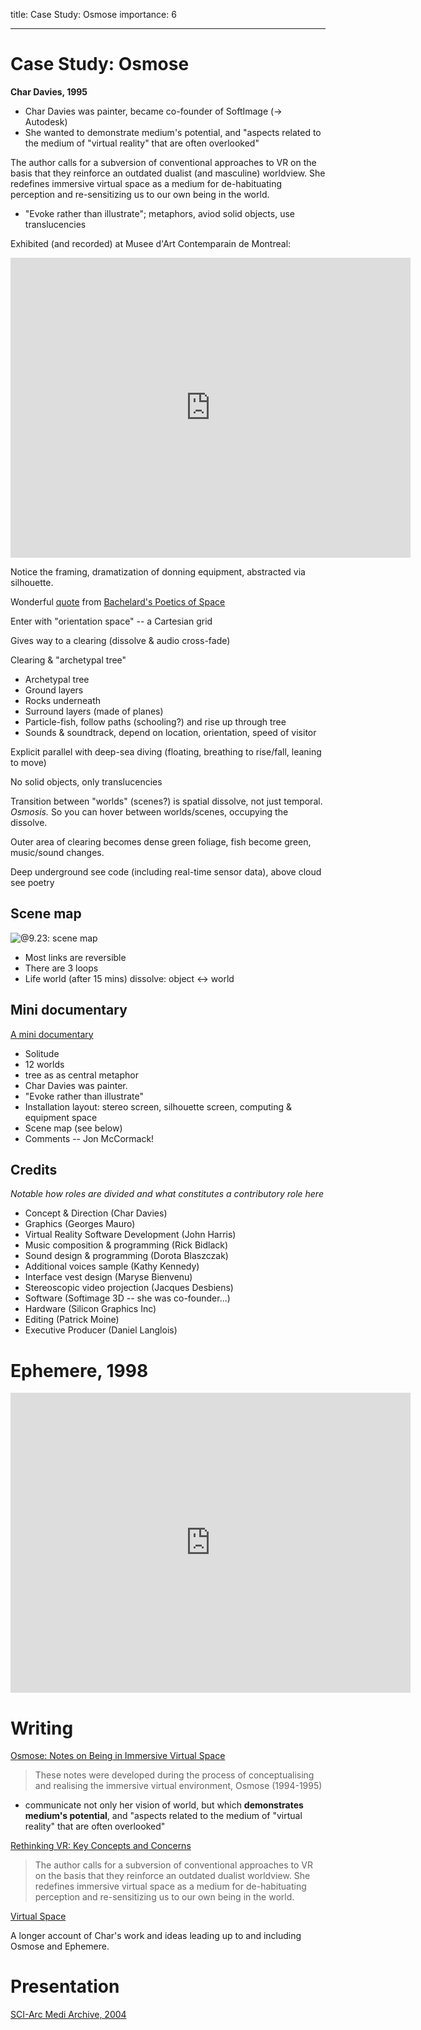title: Case Study: Osmose
importance: 6

---

# Case Study: Osmose

**Char Davies, 1995**

- Char Davies was painter, became co-founder of SoftImage (-> Autodesk)
- She wanted to demonstrate medium's potential, and "aspects related to the medium of "virtual reality" that are often overlooked"

The author calls for a subversion of conventional approaches to VR on the basis that they reinforce an outdated dualist (and masculine) worldview. She redefines immersive virtual space as a medium for de-habituating perception and re-sensitizing us to our own being in the world.

- "Evoke rather than illustrate"; metaphors, aviod solid objects, use translucencies

Exhibited (and recorded) at Musee d'Art Contemparain de Montreal:

<iframe width="640" height="480" src="http://www.youtube.com/embed/54O4VP3tCoY?rel=0" frameborder="0" allowfullscreen></iframe>

Notice the framing, dramatization of donning equipment, abstracted via silhouette.

Wonderful [quote](http://www.goodreads.com/work/quotes/2353571-la-po-tique-de-l-espace) from [Bachelard's Poetics of Space](http://www.goodreads.com/book/show/13269.The_Poetics_of_Space)

Enter with "orientation space" -- a Cartesian grid

Gives way to a clearing (dissolve & audio cross-fade)

Clearing & "archetypal tree" 

- Archetypal tree
- Ground layers
- Rocks underneath
- Surround layers (made of planes)
- Particle-fish, follow paths (schooling?) and rise up through tree
- Sounds & soundtrack, depend on location, orientation, speed of visitor

Explicit parallel with deep-sea diving (floating, breathing to rise/fall, leaning to move)

No solid objects, only translucencies 

Transition between "worlds" (scenes?) is spatial dissolve, not just temporal. *Osmosis.* So you can hover between worlds/scenes, occupying the dissolve.

Outer area of clearing becomes dense green foliage, fish become green, music/sound changes.

Deep underground see code (including real-time sensor data), above cloud see poetry 

## Scene map

![@9.23: scene map](osmose_scene_map.png)

- Most links are reversible
- There are 3 loops
- Life world (after 15 mins) dissolve: object <-> world

## Mini documentary

[A mini documentary](http://youtu.be/bsT59fp8LpY)

- Solitude
- 12 worlds
- tree as as central metaphor 
- Char Davies was painter. 
- "Evoke rather than illustrate"
- Installation layout: stereo screen, silhouette screen, computing & equipment space
- Scene map (see below)
- Comments -- Jon McCormack!

## Credits

*Notable how roles are divided and what constitutes a contributory role here*

- Concept & Direction (Char Davies)
- Graphics (Georges Mauro)
- Virtual Reality Software Development (John Harris)
- Music composition & programming (Rick Bidlack)
- Sound design & programming (Dorota Blaszczak)
- Additional voices sample (Kathy Kennedy)
- Interface vest design (Maryse Bienvenu)
- Stereoscopic video projection (Jacques Desbiens)
- Software (Softimage 3D -- she was co-founder...)
- Hardware (Silicon Graphics Inc)
- Editing (Patrick Moine)
- Executive Producer (Daniel Langlois)

# Ephemere, 1998

<iframe width="640" height="480" src="https://www.youtube.com/embed/XCWaMll0leI?rel=0" frameborder="0" allowfullscreen></iframe>

# Writing

[Osmose: Notes on Being in Immersive Virtual Space](osmose.pdf)

> These notes were developed during the process of conceptualising and realising the immersive virtual environment, Osmose (1994-1995)

- communicate not only her vision of world, but which **demonstrates medium's potential**, and "aspects related to the medium of "virtual reality" that are often overlooked"

[Rethinking VR: Key Concepts and Concerns](rethinkingvr.pdf)

> The author calls for a subversion of conventional approaches to VR on the basis that they reinforce an outdated dualist worldview. She redefines immersive virtual space as a medium for de-habituating perception and re-sensitizing us to our own being in the world.

[Virtual Space](http://www.immersence.com/publications/char/2004-CD-Space.html)

A longer account of Char's work and ideas leading up to and including Osmose and Ephemere.

# Presentation

[SCI-Arc Medi Archive, 2004](http://sma.sciarc.edu/video/char-davies/)